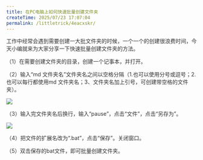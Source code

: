 ```yaml
---
title: 在PC电脑上如何快速批量创建文件夹
createTime: 2025/07/23 17:07:04
permalink: /littletrick/4eacxskr/
---
```

<font style="color:#333333;">工作中经常会遇到需要创建一大批文件夹的时候，一个一个的创建很浪费时间，今天小编就来为大家分享一下快速批量创建文件夹的方法。</font>

<font style="color:#333333;"></font>

<font style="color:#333333;">（1）在需要创建文件夹的目录，创建一个记事本，并打开。</font>

<font style="color:#333333;"></font>

<font style="color:#333333;">（2）</font><font style="color:#333333;">输入“md 文件夹名”文件夹名之间以空格分隔（1.也可以使用分号或逗号；2.也可以每行都使用md 文件夹名；3、</font><font style="color:#333333;">文件夹名加上引号，可创建带空格的文件夹</font><font style="color:#333333;">）。</font>

![](https://cdn.nlark.com/yuque/0/2020/png/683747/1600069057054-d3e4ce0d-e2cf-4fc3-8dfa-cfbd67235c2d.png)

<font style="color:#333333;">（3）</font><font style="color:#333333;">输入完文件夹名后换行，输入“pause”，点击“文件”，点击“另存为”。</font>

![](https://cdn.nlark.com/yuque/0/2020/png/683747/1600069070029-da0e62db-dfd4-40b0-99f3-e6035e72f3f1.png)

<font style="color:#333333;">（4）</font><font style="color:#333333;">把文件的扩展名改为“.bat”，点击“保存”。关闭窗口。</font>

<font style="color:#333333;"></font>

<font style="color:#333333;">（5）</font><font style="color:#333333;">双击保存的bat文件，即可批量创建文件夹。</font>

<font style="color:#333333;"></font>

